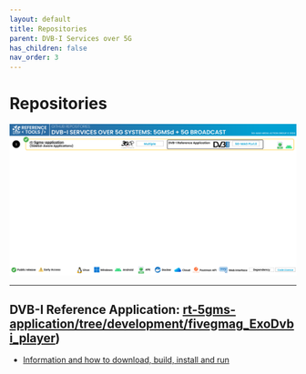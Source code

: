 ```yaml
---
layout: default
title: Repositories
parent: DVB-I Services over 5G
has_children: false
nav_order: 3
---
```

# Repositories

<img src="../../assets/images/projects/dvb_repos.png">

---

## DVB-I Reference Application: [rt-5gms-application/tree/development/fivegmag_ExoDvbi_player](https://github.com/5G-MAG/rt-5gms-application/tree/development/fivegmag_ExoDvbi_player))
* [Information and how to download, build, install and run](https://github.com/5G-MAG/rt-5gms-application/tree/development/fivegmag_ExoDvbi_player#readme)
